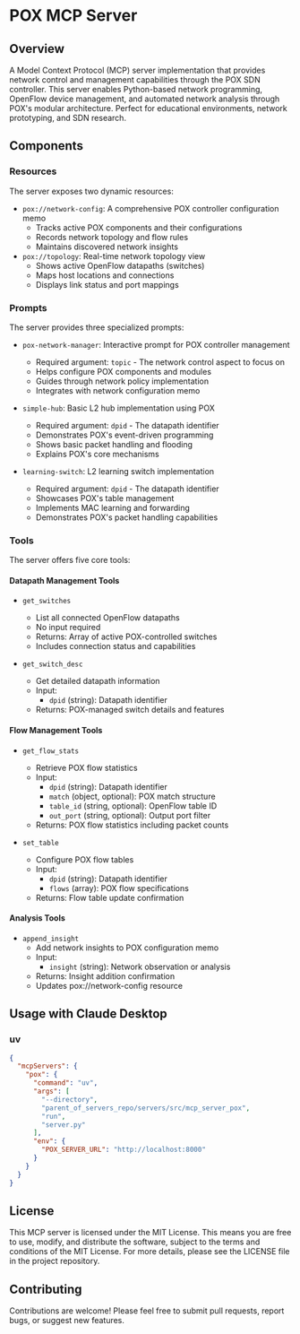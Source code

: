 # POX MCP Server

## Overview
A Model Context Protocol (MCP) server implementation that provides network control and management capabilities through the POX SDN controller. This server enables Python-based network programming, OpenFlow device management, and automated network analysis through POX's modular architecture. Perfect for educational environments, network prototyping, and SDN research.

## Components

### Resources
The server exposes two dynamic resources:
- `pox://network-config`: A comprehensive POX controller configuration memo
  - Tracks active POX components and their configurations
  - Records network topology and flow rules
  - Maintains discovered network insights
- `pox://topology`: Real-time network topology view
  - Shows active OpenFlow datapaths (switches)
  - Maps host locations and connections
  - Displays link status and port mappings

### Prompts
The server provides three specialized prompts:
- `pox-network-manager`: Interactive prompt for POX controller management
  - Required argument: `topic` - The network control aspect to focus on
  - Helps configure POX components and modules
  - Guides through network policy implementation
  - Integrates with network configuration memo

- `simple-hub`: Basic L2 hub implementation using POX
  - Required argument: `dpid` - The datapath identifier
  - Demonstrates POX's event-driven programming
  - Shows basic packet handling and flooding
  - Explains POX's core mechanisms

- `learning-switch`: L2 learning switch implementation
  - Required argument: `dpid` - The datapath identifier
  - Showcases POX's table management
  - Implements MAC learning and forwarding
  - Demonstrates POX's packet handling capabilities

### Tools
The server offers five core tools:

#### Datapath Management Tools
- `get_switches`
   - List all connected OpenFlow datapaths
   - No input required
   - Returns: Array of active POX-controlled switches
   - Includes connection status and capabilities

- `get_switch_desc`
   - Get detailed datapath information
   - Input:
     - `dpid` (string): Datapath identifier
   - Returns: POX-managed switch details and features

#### Flow Management Tools
- `get_flow_stats`
   - Retrieve POX flow statistics
   - Input:
     - `dpid` (string): Datapath identifier
     - `match` (object, optional): POX match structure
     - `table_id` (string, optional): OpenFlow table ID
     - `out_port` (string, optional): Output port filter
   - Returns: POX flow statistics including packet counts

- `set_table`
   - Configure POX flow tables
   - Input:
     - `dpid` (string): Datapath identifier
     - `flows` (array): POX flow specifications
   - Returns: Flow table update confirmation

#### Analysis Tools
- `append_insight`
   - Add network insights to POX configuration memo
   - Input:
     - `insight` (string): Network observation or analysis
   - Returns: Insight addition confirmation
   - Updates pox://network-config resource

## Usage with Claude Desktop

### uv

```json
{
  "mcpServers": {
    "pox": {
      "command": "uv",
      "args": [
        "--directory",
        "parent_of_servers_repo/servers/src/mcp_server_pox",
        "run",
        "server.py"
      ],
      "env": {
        "POX_SERVER_URL": "http://localhost:8000"
      }
    }
  }
}
```

## License

This MCP server is licensed under the MIT License. This means you are free to use, modify, and distribute the software, subject to the terms and conditions of the MIT License. For more details, please see the LICENSE file in the project repository.

## Contributing

Contributions are welcome! Please feel free to submit pull requests, report bugs, or suggest new features.
